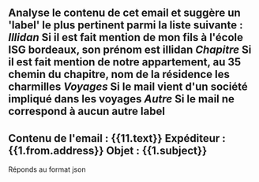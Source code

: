 Analyse le contenu de cet email et suggère un 'label' le plus pertinent parmi la liste suivante : 
*Illidan* Si il est fait mention de mon fils à l'école ISG bordeaux, son prénom est illidan
*Chapitre* Si il est fait mention de notre appartement, au 35 chemin du chapitre, nom de la résidence les charmilles
*Voyages* Si le mail vient d'un société impliqué dans les voyages
*Autre* Si le mail ne correspond à aucun autre label
---
Contenu de l'email : {{11.text}}
Expéditeur : {{1.from.address}}
Objet : {{1.subject}}
---
Réponds au format json